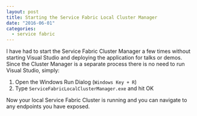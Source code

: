 ```yaml
---
layout: post
title: Starting the Service Fabric Local Cluster Manager
date: "2016-06-01"
categories:
  - service fabric
---
```


I have had to start the Service Fabric Cluster Manager a few times without starting Visual Studio and deploying the application for talks or demos.  Since the Cluster Manager is a separate process there is no need to run Visual Studio, simply:

1. Open the Windows Run Dialog (```Windows Key + R```)
2. Type ```ServiceFabricLocalClusterManager.exe``` and hit OK

Now your local Service Fabric Cluster is running and you can navigate to any endpoints you have exposed.